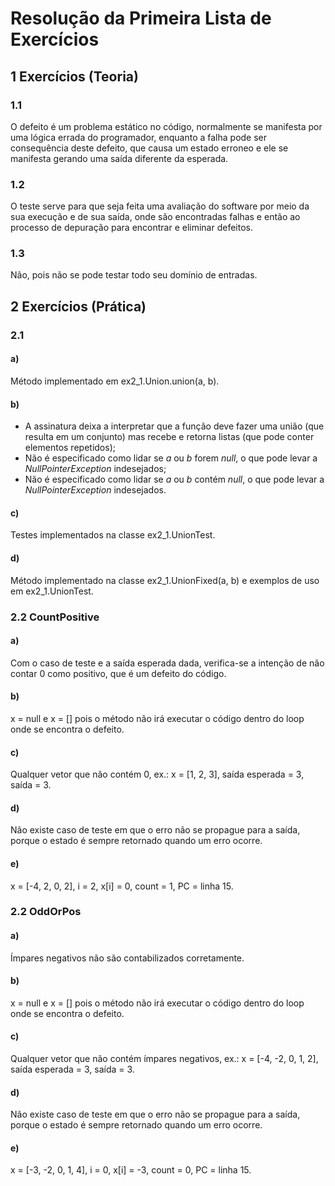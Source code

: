 # Resolução da Primeira Lista de Exercícios

## 1 Exercícios (Teoria)
### 1.1
O defeito é um problema estático no código, normalmente se manifesta por uma lógica errada do programador, enquanto a falha pode ser consequência deste defeito, que causa um estado erroneo e ele se manifesta gerando uma saída diferente da esperada.
### 1.2
O teste serve para que seja feita uma avaliação do software por meio da sua execução e de sua saída, onde são encontradas falhas e então ao processo de depuração para encontrar e eliminar defeitos.
### 1.3
Não, pois não se pode testar todo seu domínio de entradas.

## 2 Exercícios (Prática)
### 2.1
#### a)
Método implementado em ex2_1.Union.union(a, b).
#### b)
- A assinatura deixa a interpretar que a função deve fazer uma união (que resulta em um conjunto) mas recebe e retorna listas (que pode conter elementos repetidos);
- Não é especificado como lidar se _a_ ou _b_ forem _null_, o que pode levar a _NullPointerException_ indesejados;
- Não é especificado como lidar se _a_ ou _b_ contém _null_, o que pode levar a _NullPointerException_ indesejados.
#### c)
Testes implementados na classe ex2_1.UnionTest.
#### d)
Método implementado na classe ex2_1.UnionFixed(a, b) e exemplos de uso em ex2_1.UnionTest.

### 2.2 CountPositive
#### a)
Com o caso de teste e a saída esperada dada, verifica-se a intenção de não contar 0 como positivo, que é um defeito do código.
#### b)
x = null e x = [] pois o método não irá executar o código dentro do loop onde se encontra o defeito.
#### c)
Qualquer vetor que não contém 0, ex.: x = [1, 2, 3], saída esperada = 3, saída = 3.
#### d)
Não existe caso de teste em que o erro não se propague para a saída, porque o estado é sempre retornado quando um erro ocorre.
#### e)
x = [-4, 2, 0, 2], i = 2, x[i] = 0, count = 1, PC = linha 15.

### 2.2 OddOrPos
#### a)
Ímpares negativos não são contabilizados corretamente.
#### b)
x = null e x = [] pois o método não irá executar o código dentro do loop onde se encontra o defeito.
#### c)
Qualquer vetor que não contém ímpares negativos, ex.: x = [-4, -2, 0, 1, 2], saída esperada = 3, saída = 3.
#### d)
Não existe caso de teste em que o erro não se propague para a saída, porque o estado é sempre retornado quando um erro ocorre.
#### e)
x = [-3, -2, 0, 1, 4], i = 0, x[i] = -3, count = 0, PC = linha 15.